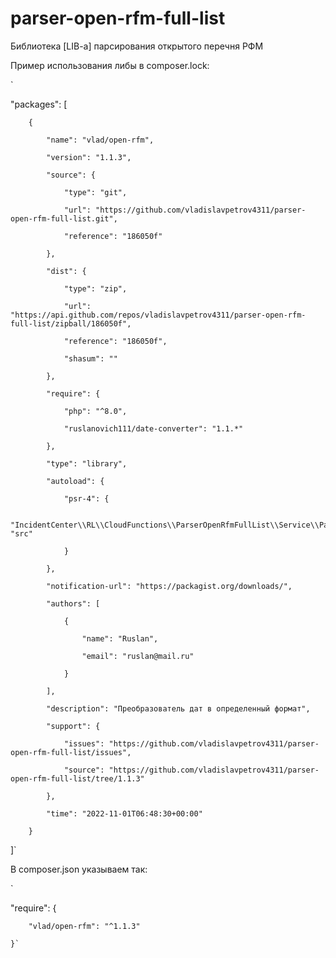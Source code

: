 # parser-open-rfm-full-list

Библиотека [LIB-a] парсирования открытого перечня РФМ

Пример использования либы в composer.lock:

`

"packages": [

        {

            "name": "vlad/open-rfm",

            "version": "1.1.3",

            "source": {

                "type": "git",

                "url": "https://github.com/vladislavpetrov4311/parser-open-rfm-full-list.git",

                "reference": "186050f"

            },

            "dist": {

                "type": "zip",

                "url": "https://api.github.com/repos/vladislavpetrov4311/parser-open-rfm-full-list/zipball/186050f",

                "reference": "186050f",

                "shasum": ""

            },

            "require": {

                "php": "^8.0",

                "ruslanovich111/date-converter": "1.1.*"

            },

            "type": "library",

            "autoload": {

                "psr-4": {

                    "IncidentCenter\\RL\\CloudFunctions\\ParserOpenRfmFullList\\Service\\Parser\\": "src"

                }

            },

            "notification-url": "https://packagist.org/downloads/",

            "authors": [

                {

                    "name": "Ruslan",

                    "email": "ruslan@mail.ru"

                }

            ],

            "description": "Преобразователь дат в определенный формат",

            "support": {

                "issues": "https://github.com/vladislavpetrov4311/parser-open-rfm-full-list/issues",

                "source": "https://github.com/vladislavpetrov4311/parser-open-rfm-full-list/tree/1.1.3"

            },

            "time": "2022-11-01T06:48:30+00:00"

        }

]`


В composer.json указываем так:

`

"require": {

        "vlad/open-rfm": "^1.1.3"

    }`